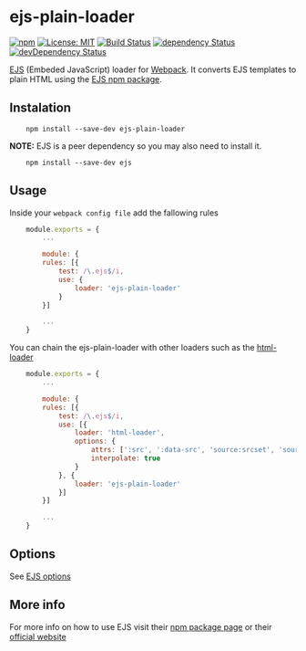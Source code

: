 # ejs-plain-loader

[![npm](https://img.shields.io/npm/v/ejs-plain-loader.svg)](https://www.npmjs.com/package/ejs-plain-loader)
[![License: MIT](https://img.shields.io/badge/License-MIT-blue.svg)](https://github.com/ThisNameWasTaken/ejs-plain-loader/blob/master/LICENSE)
[![Build Status](https://travis-ci.org/ThisNameWasTaken/ejs-plain-loader.svg?branch=master)](https://travis-ci.org/ThisNameWasTaken/ejs-plain-loader)
[![dependency Status](https://david-dm.org/ThisNameWasTaken/ejs-plain-loader/status.svg)](https://david-dm.org/ThisNameWasTaken/ejs-plain-loader#info=dependencies)
[![devDependency Status](https://david-dm.org/ThisNameWasTaken/ejs-plain-loader/dev-status.svg)](https://david-dm.org/ThisNameWasTaken/ejs-plain-loader#info=devDependencies)

[EJS](http://www.embeddedjs.com/) (Embeded JavaScript) loader for [Webpack](http://webpack.js.org). It converts EJS templates to plain HTML using the [EJS npm package](https://www.npmjs.com/package/ejs).

## Instalation
```
    npm install --save-dev ejs-plain-loader
```

__NOTE:__ EJS is a peer dependency so you may also need to install it.

```
    npm install --save-dev ejs
```

## Usage
Inside your `webpack config file` add the fallowing rules
```js
    module.exports = {
        ...

        module: {
        rules: [{
            test: /\.ejs$/i,
            use: {
                loader: 'ejs-plain-loader'
            }
        }]

        ...
    }
```

You can chain the ejs-plain-loader with other loaders such as the [html-loader](https://www.npmjs.com/package/html-loader)

```js
    module.exports = {
        ...

        module: {
        rules: [{
            test: /\.ejs$/i,
            use: [{
                loader: 'html-loader',
                options: {
                    attrs: [':src', ':data-src', 'source:srcset', 'source:data-srcset'], // load(require) images, videos or other resources
                    interpolate: true
                }
            }, {
                loader: 'ejs-plain-loader'
            }]
        }]

        ...
    }
```

## Options
See [EJS options](https://www.npmjs.com/package/ejs#options)

## More info
For more info on how to use EJS visit their [npm package page](https://www.npmjs.com/package/ejs) or their [official website](http://ejs.co/)